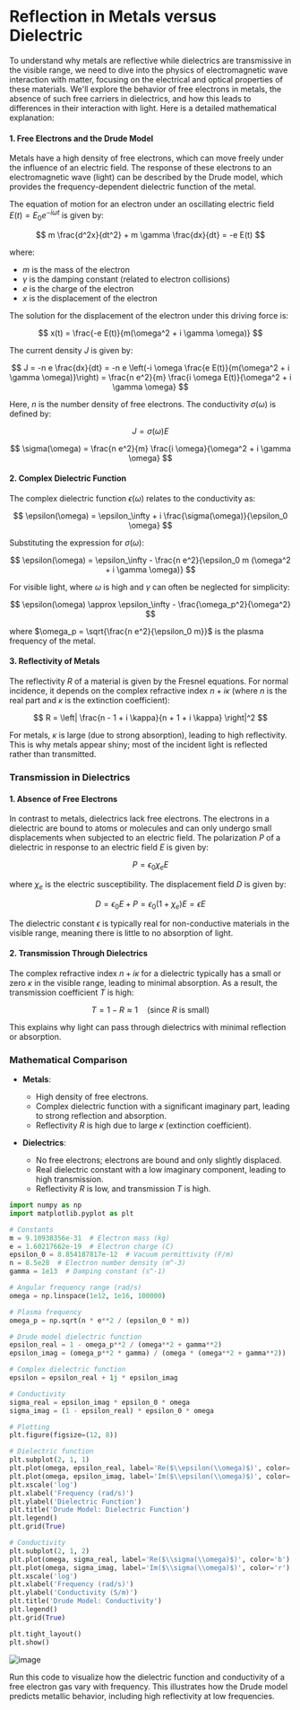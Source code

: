 # Reflection in Metals versus Dielectric

To understand why metals are reflective while dielectrics are transmissive in the visible range, we need to dive into the physics of electromagnetic wave interaction with matter, focusing on the electrical and optical properties of these materials. We'll explore the behavior of free electrons in metals, the absence of such free carriers in dielectrics, and how this leads to differences in their interaction with light. Here is a detailed mathematical explanation:

#### 1. Free Electrons and the Drude Model
Metals have a high density of free electrons, which can move freely under the influence of an electric field. The response of these electrons to an electromagnetic wave (light) can be described by the Drude model, which provides the frequency-dependent dielectric function of the metal.

The equation of motion for an electron under an oscillating electric field $E(t) = E_0 e^{-i \omega t}$ is given by:

$$
m \frac{d^2x}{dt^2} + m \gamma \frac{dx}{dt} = -e E(t)
$$

where:

- $m$ is the mass of the electron
- $\gamma$ is the damping constant (related to electron collisions)
- $e$ is the charge of the electron
- $x$ is the displacement of the electron

The solution for the displacement of the electron under this driving force is:

$$
x(t) = \frac{-e E(t)}{m(\omega^2 + i \gamma \omega)}
$$

The current density $J$ is given by:

$$
J = -n e \frac{dx}{dt} = -n e \left(-i \omega \frac{e E(t)}{m(\omega^2 + i \gamma \omega)}\right) = \frac{n e^2}{m} \frac{i \omega E(t)}{\omega^2 + i \gamma \omega}
$$

Here, $n$ is the number density of free electrons. The conductivity $\sigma(\omega)$ is defined by:

$$
J = \sigma(\omega) E
$$

$$
\sigma(\omega) = \frac{n e^2}{m} \frac{i \omega}{\omega^2 + i \gamma \omega}
$$

#### 2. Complex Dielectric Function
The complex dielectric function $\epsilon(\omega)$ relates to the conductivity as:

$$
\epsilon(\omega) = \epsilon_\infty + i \frac{\sigma(\omega)}{\epsilon_0 \omega}
$$

Substituting the expression for $\sigma(\omega)$:

$$
\epsilon(\omega) = \epsilon_\infty - \frac{n e^2}{\epsilon_0 m (\omega^2 + i \gamma \omega)}
$$

For visible light, where $\omega$ is high and $\gamma$ can often be neglected for simplicity:

$$
\epsilon(\omega) \approx \epsilon_\infty - \frac{\omega_p^2}{\omega^2}
$$

where $\omega_p = \sqrt{\frac{n e^2}{\epsilon_0 m}}$ is the plasma frequency of the metal.

#### 3. Reflectivity of Metals
The reflectivity $R$ of a material is given by the Fresnel equations. For normal incidence, it depends on the complex refractive index $n + i\kappa$ (where $n$ is the real part and $\kappa$ is the extinction coefficient):

$$
R = \left| \frac{n - 1 + i \kappa}{n + 1 + i \kappa} \right|^2
$$

For metals, $\kappa$ is large (due to strong absorption), leading to high reflectivity. This is why metals appear shiny; most of the incident light is reflected rather than transmitted.

### Transmission in Dielectrics

#### 1. Absence of Free Electrons
In contrast to metals, dielectrics lack free electrons. The electrons in a dielectric are bound to atoms or molecules and can only undergo small displacements when subjected to an electric field. The polarization $P$ of a dielectric in response to an electric field $E$ is given by:

$$
P = \epsilon_0 \chi_e E
$$

where $\chi_e$ is the electric susceptibility. The displacement field $D$ is given by:

$$
D = \epsilon_0 E + P = \epsilon_0 (1 + \chi_e) E = \epsilon E
$$

The dielectric constant $\epsilon$ is typically real for non-conductive materials in the visible range, meaning there is little to no absorption of light.

#### 2. Transmission Through Dielectrics
The complex refractive index $n + i\kappa$ for a dielectric typically has a small or zero $\kappa$ in the visible range, leading to minimal absorption. As a result, the transmission coefficient $T$ is high:

$$
T = 1 - R \approx 1 \quad (\text{since } R \text{ is small})
$$

This explains why light can pass through dielectrics with minimal reflection or absorption.

### Mathematical Comparison

- **Metals**:
  - High density of free electrons.
  - Complex dielectric function with a significant imaginary part, leading to strong reflection and absorption.
  - Reflectivity $R$ is high due to large $\kappa$ (extinction coefficient).

- **Dielectrics**:
  - No free electrons; electrons are bound and only slightly displaced.
  - Real dielectric constant with a low imaginary component, leading to high transmission.
  - Reflectivity $R$ is low, and transmission $T$ is high.
 
```python
import numpy as np
import matplotlib.pyplot as plt

# Constants
m = 9.10938356e-31  # Electron mass (kg)
e = 1.60217662e-19  # Electron charge (C)
epsilon_0 = 8.854187817e-12  # Vacuum permittivity (F/m)
n = 8.5e28  # Electron number density (m^-3)
gamma = 1e13  # Damping constant (s^-1)

# Angular frequency range (rad/s)
omega = np.linspace(1e12, 1e16, 100000)

# Plasma frequency
omega_p = np.sqrt(n * e**2 / (epsilon_0 * m))

# Drude model dielectric function
epsilon_real = 1 - omega_p**2 / (omega**2 + gamma**2)
epsilon_imag = (omega_p**2 * gamma) / (omega * (omega**2 + gamma**2))

# Complex dielectric function
epsilon = epsilon_real + 1j * epsilon_imag

# Conductivity
sigma_real = epsilon_imag * epsilon_0 * omega
sigma_imag = (1 - epsilon_real) * epsilon_0 * omega

# Plotting
plt.figure(figsize=(12, 8))

# Dielectric function
plt.subplot(2, 1, 1)
plt.plot(omega, epsilon_real, label='Re($\\epsilon(\\omega)$)', color='b')
plt.plot(omega, epsilon_imag, label='Im($\\epsilon(\\omega)$)', color='r')
plt.xscale('log')
plt.xlabel('Frequency (rad/s)')
plt.ylabel('Dielectric Function')
plt.title('Drude Model: Dielectric Function')
plt.legend()
plt.grid(True)

# Conductivity
plt.subplot(2, 1, 2)
plt.plot(omega, sigma_real, label='Re($\\sigma(\\omega)$)', color='b')
plt.plot(omega, sigma_imag, label='Im($\\sigma(\\omega)$)', color='r')
plt.xscale('log')
plt.xlabel('Frequency (rad/s)')
plt.ylabel('Conductivity (S/m)')
plt.title('Drude Model: Conductivity')
plt.legend()
plt.grid(True)

plt.tight_layout()
plt.show()
```
![image](https://github.com/user-attachments/assets/4819b549-bc08-4e06-b440-3e93e23f400f)


Run this code to visualize how the dielectric function and conductivity of a free electron gas vary with frequency. This illustrates how the Drude model predicts metallic behavior, including high reflectivity at low frequencies.

